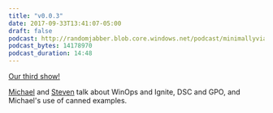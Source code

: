 ```yaml
---
title: "v0.0.3"
date: 2017-09-33T13:41:07-05:00
draft: false
podcast: http://randomjabber.blob.core.windows.net/podcast/minimallyviable_podcast-v0.0.3.mp3
podcast_bytes: 14178970
podcast_duration: 14:48
---
```


[Our third show!](http://randomjabber.blob.core.windows.net/podcast/minimallyviable_podcast-v0.0.3.mp3)

[Michael](https://twitter.com/migreene) and [Steven](https://twitter.com/stevenmurawski) talk about WinOps and Ignite, DSC and GPO, and Michael's use of canned examples.
